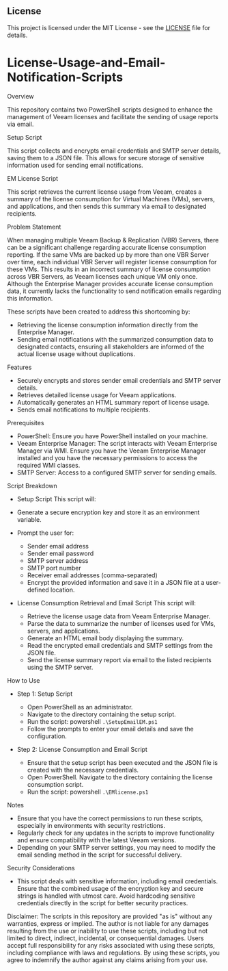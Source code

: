 ## License

This project is licensed under the MIT License - see the [LICENSE](LICENSE) file for details.

# License-Usage-and-Email-Notification-Scripts

Overview

  This repository contains two PowerShell scripts designed to enhance the management of Veeam licenses and facilitate the sending of usage reports via email.

Setup Script

  This script collects and encrypts email credentials and SMTP server details, saving them to a JSON file. This allows for secure storage of sensitive information used for sending email notifications.

EM License Script 

  This script retrieves the current license usage from Veeam, creates a summary of the license consumption for Virtual Machines (VMs), servers, and applications, and then sends this summary via email to designated recipients.

Problem Statement

  When managing multiple Veeam Backup & Replication (VBR) Servers, there can be a significant challenge regarding accurate license consumption reporting. If the same VMs are backed up by more than one VBR Server over time, each individual VBR       Server will register license consumption for these VMs. This results in an incorrect summary of license consumption across VBR Servers, as Veeam licenses each unique VM only once. Although the Enterprise Manager provides accurate license          consumption data, it currently lacks the functionality to send notification emails regarding this information.

These scripts have been created to address this shortcoming by:
  - Retrieving the license consumption information directly from the Enterprise Manager.
  - Sending email notifications with the summarized consumption data to designated contacts, ensuring all stakeholders are informed of the actual license usage without duplications.

Features
  - Securely encrypts and stores sender email credentials and SMTP server details.
  - Retrieves detailed license usage for Veeam applications.
  - Automatically generates an HTML summary report of license usage.
  - Sends email notifications to multiple recipients.

Prerequisites
  - PowerShell: Ensure you have PowerShell installed on your machine.
  - Veeam Enterprise Manager: The script interacts with Veeam Enterprise Manager via WMI. Ensure you have the Veeam Enterprise Manager installed and you have the necessary permissions to access the required WMI classes.
  - SMTP Server: Access to a configured SMTP server for sending emails.

Script Breakdown
  - Setup Script
    This script will:

  - Generate a secure encryption key and store it as an environment variable.
  - Prompt the user for:
    - Sender email address
    - Sender email password
    - SMTP server address
    - SMTP port number
    - Receiver email addresses (comma-separated)
    - Encrypt the provided information and save it in a JSON file at a user-defined location.

  - License Consumption Retrieval and Email Script
    This script will:

    - Retrieve the license usage data from Veeam Enterprise Manager.
    - Parse the data to summarize the number of licenses used for VMs, servers, and applications.
    - Generate an HTML email body displaying the summary.
    - Read the encrypted email credentials and SMTP settings from the JSON file.
    - Send the license summary report via email to the listed recipients using the SMTP server.

How to Use
  - Step 1: Setup Script
    - Open PowerShell as an administrator.
    - Navigate to the directory containing the setup script.
    - Run the script: powershell `.\SetupEmailEM.ps1`
    - Follow the prompts to enter your email details and save the configuration.

  - Step 2: License Consumption and Email Script
    - Ensure that the setup script has been executed and the JSON file is created with the necessary credentials.
    - Open PowerShell. Navigate to the directory containing the license consumption script. 
    - Run the script: powershell `.\EMlicense.ps1`
      
Notes
  - Ensure that you have the correct permissions to run these scripts, especially in environments with security restrictions.
  - Regularly check for any updates in the scripts to improve functionality and ensure compatibility with the latest Veeam versions.
  - Depending on your SMTP server settings, you may need to modify the email sending method in the script for successful delivery.

Security Considerations
  - This script deals with sensitive information, including email credentials. Ensure that the combined usage of the encryption key and secure strings is handled with utmost care.
    Avoid hardcoding sensitive credentials directly in the script for better security practices.

Disclaimer: The scripts in this repository are provided "as is" without any warranties, express or implied. The author is not liable for any damages resulting from the use or inability to use these scripts, including but not limited to direct, indirect, incidental, or consequential damages. Users accept full responsibility for any risks associated with using these scripts, including compliance with laws and regulations. By using these scripts, you agree to indemnify the author against any claims arising from your use.

